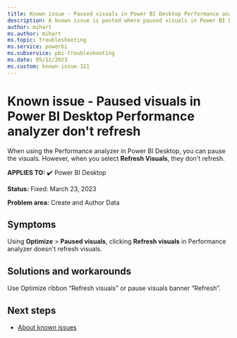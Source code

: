 ```yaml
---
title: Known issue - Paused visuals in Power BI Desktop Performance analyzer don't refresh
description: A known issue is posted where paused visuals in Power BI Desktop Performance analyzer don't refresh
author: mihart
ms.author: mihart
ms.topic: troubleshooting  
ms.service: powerbi
ms.subservice: pbi-troubleshooting
ms.date: 05/12/2023
ms.custom: known-issue-321
---
```


# Known issue - Paused visuals in Power BI Desktop Performance analyzer don't refresh

When using the Performance analyzer in Power BI Desktop, you can pause the visuals.  However, when you select **Refresh Visuals**, they don't refresh.

**APPLIES TO:** ✔️ Power BI Desktop

**Status:** Fixed: March 23, 2023

**Problem area:** Create and Author Data

## Symptoms

Using **Optimize** > **Paused visuals**, clicking **Refresh visuals** in Performance analyzer doesn't refresh visuals.

## Solutions and workarounds

Use Optimize ribbon “Refresh visuals” or pause visuals banner “Refresh”.

## Next steps

- [About known issues](/power-bi/troubleshoot/known-issues/power-bi-known-issues)
